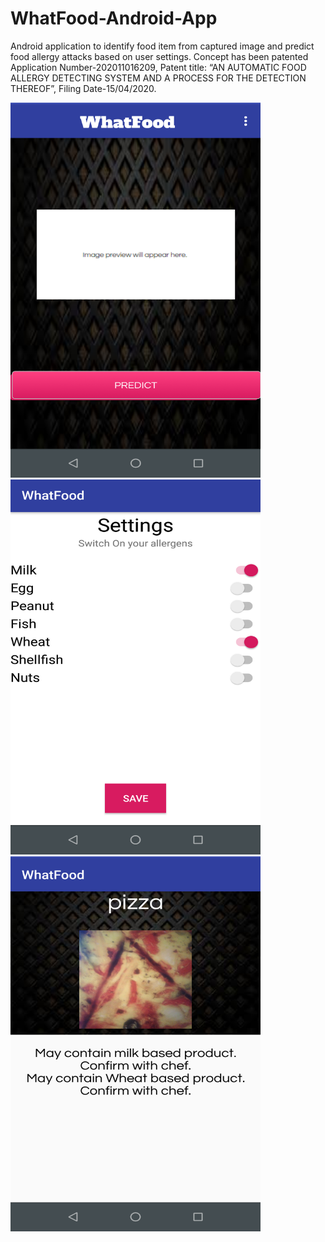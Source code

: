 # WhatFood-Android-App
Android application to identify food item from captured image and predict food allergy attacks based on user settings. Concept has been patented Application Number-202011016209, Patent title: “AN AUTOMATIC FOOD ALLERGY DETECTING SYSTEM AND A PROCESS FOR THE DETECTION THEREOF”, Filing Date-15/04/2020.

<img src="https://github.com/paarthbir77/WhatFood-Android-App/blob/master/homescreen.png" width="400" height="600">
<img src="https://github.com/paarthbir77/WhatFood-Android-App/blob/master/settings.png" width="400" height="600">
<img src="https://github.com/paarthbir77/WhatFood-Android-App/blob/master/prediction.png" width="400" height="600">


